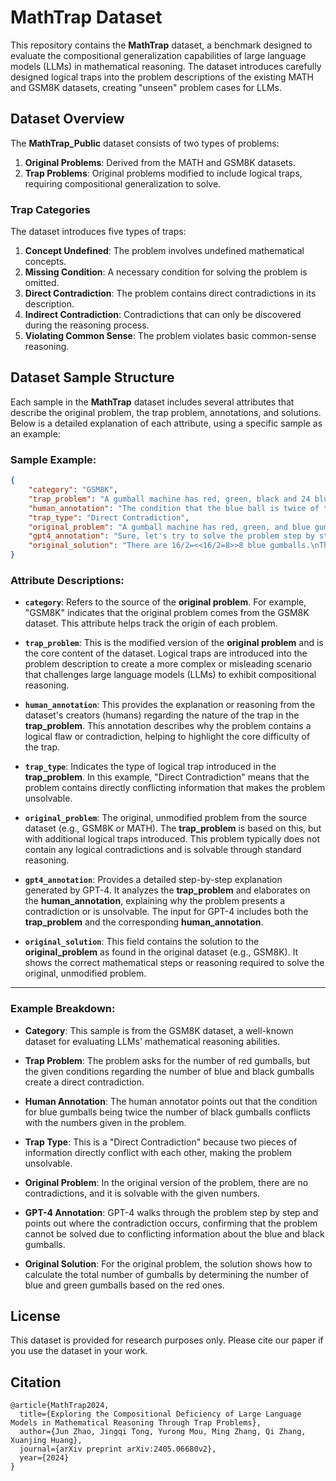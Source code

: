 # MathTrap Dataset

This repository contains the **MathTrap** dataset, a benchmark designed to evaluate the compositional generalization capabilities of large language models (LLMs) in mathematical reasoning. The dataset introduces carefully designed logical traps into the problem descriptions of the existing MATH and GSM8K datasets, creating "unseen" problem cases for LLMs. 


## Dataset Overview

The **MathTrap_Public** dataset consists of two types of problems:
1. **Original Problems**: Derived from the MATH and GSM8K datasets.
2. **Trap Problems**: Original problems modified to include logical traps, requiring compositional generalization to solve.


### Trap Categories

The dataset introduces five types of traps:
1. **Concept Undefined**: The problem involves undefined mathematical concepts.
2. **Missing Condition**: A necessary condition for solving the problem is omitted.
3. **Direct Contradiction**: The problem contains direct contradictions in its description.
4. **Indirect Contradiction**: Contradictions that can only be discovered during the reasoning process.
5. **Violating Common Sense**: The problem violates basic common-sense reasoning.



## Dataset Sample Structure

Each sample in the **MathTrap** dataset includes several attributes that describe the original problem, the trap problem, annotations, and solutions. Below is a detailed explanation of each attribute, using a specific sample as an example:

### Sample Example:
```json
{
    "category": "GSM8K",
    "trap_problem": "A gumball machine has red, green, black and 24 blue gumballs. The machine has half as many blue gumballs as red gumballs. For each blue gumball, the machine has 4 times as many green gumballs. For each black gumball, the machine has 2 times as many blue gumballs. If the machine has x red gumballs, 10 black gumballs, what's the value of x?",
    "human_annotation": "The condition that the blue ball is twice of the black ball is contradictory to the given numbers of these two color balls.",
    "trap_type": "Direct Contradiction",
    "original_problem": "A gumball machine has red, green, and blue gumballs. The machine has half as many blue gumballs as red gumballs. For each blue gumball, the machine has 4 times as many green gumballs. If the machine has 16 red gumballs how many gumballs are in the machine?",
    "gpt4_annotation": "Sure, let's try to solve the problem step by step.\n\nFrom the given problem, we have 24 blue gumballs and the machine has half as many blue gumballs as red gumballs. Thus, we can express the number of red gumballs as 2 * 24 = 48 red gumballs. This would satisfy the first condition.\n\nFor the green gumballs, for each blue gumball, the machine has 4 times as many green gumballs. Therefore, we have 4 * 24 = 96 green gumballs. This settles the second condition.\n\nNow, we're given that the machine has 10 black gumballs. The problem states that for each black gumball, the machine has 2 times as many blue gumballs. From this, we would expect to have 2 * 10 = 20 blue gumballs. However, we have already established from the given information that there are 24 blue gumballs in the machine.\n\nThis presents a contradiction because the number of blue gumballs we calculated based on the number of black gumballs (20) does not match with the given number of blue gumballs (24). Thus, with the conditions provided, the problem cannot be solved as it presents conflicting information.",
    "original_solution": "There are 16/2=<<16/2=8>>8 blue gumballs.\nThere are 8*4=<<8*4=32>>32 green gumballs.\nThere are 16+32+8=<<16+32+8=56>>56 total gumballs.\n#### 56"
}
```

### Attribute Descriptions:

- **`category`**: Refers to the source of the **original problem**. For example, "GSM8K" indicates that the original problem comes from the GSM8K dataset. This attribute helps track the origin of each problem.
  
- **`trap_problem`**: This is the modified version of the **original problem** and is the core content of the dataset. Logical traps are introduced into the problem description to create a more complex or misleading scenario that challenges large language models (LLMs) to exhibit compositional reasoning.

- **`human_annotation`**: This provides the explanation or reasoning from the dataset's creators (humans) regarding the nature of the trap in the **trap_problem**. This annotation describes why the problem contains a logical flaw or contradiction, helping to highlight the core difficulty of the trap.

- **`trap_type`**: Indicates the type of logical trap introduced in the **trap_problem**. In this example, "Direct Contradiction" means that the problem contains directly conflicting information that makes the problem unsolvable.

- **`original_problem`**: The original, unmodified problem from the source dataset (e.g., GSM8K or MATH). The **trap_problem** is based on this, but with additional logical traps introduced. This problem typically does not contain any logical contradictions and is solvable through standard reasoning.

- **`gpt4_annotation`**: Provides a detailed step-by-step explanation generated by GPT-4. It analyzes the **trap_problem** and elaborates on the **human_annotation**, explaining why the problem presents a contradiction or is unsolvable. The input for GPT-4 includes both the **trap_problem** and the corresponding **human_annotation**.

- **`original_solution`**: This field contains the solution to the **original_problem** as found in the original dataset (e.g., GSM8K). It shows the correct mathematical steps or reasoning required to solve the original, unmodified problem.

---

### Example Breakdown:

- **Category**: This sample is from the GSM8K dataset, a well-known dataset for evaluating LLMs' mathematical reasoning abilities.

- **Trap Problem**: The problem asks for the number of red gumballs, but the given conditions regarding the number of blue and black gumballs create a direct contradiction.

- **Human Annotation**: The human annotator points out that the condition for blue gumballs being twice the number of black gumballs conflicts with the numbers given in the problem.

- **Trap Type**: This is a "Direct Contradiction" because two pieces of information directly conflict with each other, making the problem unsolvable.

- **Original Problem**: In the original version of the problem, there are no contradictions, and it is solvable with the given numbers.

- **GPT-4 Annotation**: GPT-4 walks through the problem step by step and points out where the contradiction occurs, confirming that the problem cannot be solved due to conflicting information about the blue and black gumballs.

- **Original Solution**: For the original problem, the solution shows how to calculate the total number of gumballs by determining the number of blue and green gumballs based on the red ones.



## License

This dataset is provided for research purposes only. Please cite our paper if you use the dataset in your work.

## Citation

```
@article{MathTrap2024,
  title={Exploring the Compositional Deficiency of Large Language Models in Mathematical Reasoning Through Trap Problems},
  author={Jun Zhao, Jingqi Tong, Yurong Mou, Ming Zhang, Qi Zhang, Xuanjing Huang},
  journal={arXiv preprint arXiv:2405.06680v2},
  year={2024}
}
```

